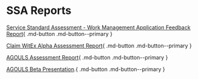 # SSA Reports

[Service Standard Assessment - Work Management Application Feedback Report](./Service-Standard-Assessment-Work-Management-Application-Feedback-Report.docx){ .md-button .md-button--primary }

[Claim WitEx Alpha Assessment Report](./Claim-WitEx-Alpha-Assessment-Report.docx){ .md-button .md-button--primary }

[AGOULS Assessment Report](./AGOULS-Assessment-Report.docx){ .md-button .md-button--primary }

[AGOULS Beta Presentation](./AGOULS-Beta-Presentation.pptx).{ .md-button .md-button--primary }
